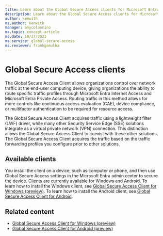 ```yaml
---
title: Learn about the Global Secure Access clients for Microsoft Entra Private Access and Microsoft Entra Internet Access
description: Learn about the Global Secure Access clients for Microsoft Entra Private Access and Microsoft Entra Internet Access.
author: kenwith    
ms.author: kenwith
manager: amycolannino
ms.topic: concept-article
ms.date: 10/27/2023
ms.service: global-secure-access
ms.reviewer: frankgomulka
---
```



# Global Secure Access clients

The Global Secure Access Client allows organizations control over network traffic at the end-user computing device, giving organizations the ability to route specific traffic profiles through Microsoft Entra Internet Access and Microsoft Entra Private Access. Routing traffic in this method allows for more controls like continuous access evaluation (CAE), device compliance, or multifactor authentication to be required for resource access.

The Global Secure Access Client acquires traffic using a lightweight filter (LWF) driver, while many other Security Service Edge (SSE) solutions integrate as a virtual private network (VPN) connection. This distinction allows the Global Secure Access Client to coexist with these other solutions. The Global Secure Access Client acquires the traffic based on the traffic forwarding profiles you configure prior to other solutions.


## Available clients

You install the client on a device, such as computer or phone, and then use Global Secure Access settings in the Microsoft Entra admin center to secure the device. Clients are currently available for Windows and Android. To learn how to install the Windows client, see [Global Secure Access Client for Windows (preview)](how-to-install-windows-client.md). To learn how to install the Android client, see [Global Secure Access Client for Android](./how-to-install-android-client.md).

## Related content

- [Global Secure Access Client for Windows (preview)](how-to-install-windows-client.md)
- [Global Secure Access Client for Android (preview)](how-to-install-android-client.md)
